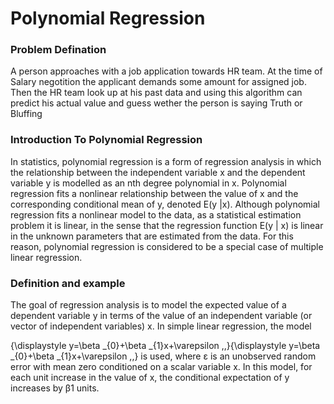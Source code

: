 <h1>Polynomial Regression</h1>

<h3>Problem Defination</h3>
 
A person approaches with a job application towards HR team. At the time of Salary negotition the applicant demands some amount for assigned job. Then the HR team look up at his past data and using this algorithm can predict his actual value and guess wether the person is saying Truth or Bluffing

<h3>Introduction To Polynomial Regression</h3>

In statistics, polynomial regression is a form of regression analysis in which the relationship between the independent variable x and the dependent variable y is modelled as an nth degree polynomial in x. Polynomial regression fits a nonlinear relationship between the value of x and the corresponding conditional mean of y, denoted E(y |x).
Although polynomial regression fits a nonlinear model to the data, as a statistical estimation problem it is linear, in the sense that the regression function E(y | x) is linear in the unknown parameters that are estimated from the data. For this reason, polynomial regression is considered to be a special case of multiple linear regression.

<h3>Definition and example</h3>

The goal of regression analysis is to model the expected value of a dependent variable y in terms of the value of an independent variable (or vector of independent variables) x. In simple linear regression, the model

{\displaystyle y=\beta _{0}+\beta _{1}x+\varepsilon ,\,}{\displaystyle y=\beta _{0}+\beta _{1}x+\varepsilon ,\,}
is used, where ε is an unobserved random error with mean zero conditioned on a scalar variable x. In this model, for each unit increase in the value of x, the conditional expectation of y increases by β1 units.
